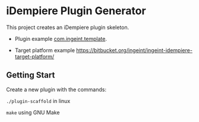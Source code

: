 # iDempiere Plugin Generator

This project creates an iDempiere plugin skeleton.

- Plugin example [com.ingeint.template](com.ingeint.template).

- Target platform example https://bitbucket.org/ingeint/ingeint-idempiere-target-platform/

## Getting Start

Create a new plugin with the commands:

`./plugin-scaffold` in linux

`make` using GNU Make